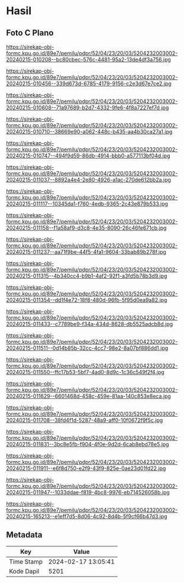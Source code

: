 # Hasil

## Foto C Plano

https://sirekap-obj-formc.kpu.go.id/89e7/pemilu/pdpr/52/04/23/20/03/5204232003002-20240215-010208--bc80cbec-576c-4481-95a2-13de4df3a756.jpg

https://sirekap-obj-formc.kpu.go.id/89e7/pemilu/pdpr/52/04/23/20/03/5204232003002-20240215-010456--339d673d-6785-4179-9156-c2e3d67e7ce2.jpg

https://sirekap-obj-formc.kpu.go.id/89e7/pemilu/pdpr/52/04/23/20/03/5204232003002-20240215-010608--71a97689-b2d7-4332-9fe6-4f8a7227ef7d.jpg

https://sirekap-obj-formc.kpu.go.id/89e7/pemilu/pdpr/52/04/23/20/03/5204232003002-20240215-010710--38669e90-a062-448c-b435-aa4b30ca27a1.jpg

https://sirekap-obj-formc.kpu.go.id/89e7/pemilu/pdpr/52/04/23/20/03/5204232003002-20240215-010747--494f9d59-86db-4914-bbb0-a577113bf04d.jpg

https://sirekap-obj-formc.kpu.go.id/89e7/pemilu/pdpr/52/04/23/20/03/5204232003002-20240215-011037--8892a4e4-2e80-4926-a1ac-270de612bb2a.jpg

https://sirekap-obj-formc.kpu.go.id/89e7/pemilu/pdpr/52/04/23/20/03/5204232003002-20240215-011117--10345da1-f760-4edb-9365-2c43e879b533.jpg

https://sirekap-obj-formc.kpu.go.id/89e7/pemilu/pdpr/52/04/23/20/03/5204232003002-20240215-011158--f1a58af9-d3c8-4e35-8090-26c46fe671cb.jpg

https://sirekap-obj-formc.kpu.go.id/89e7/pemilu/pdpr/52/04/23/20/03/5204232003002-20240215-011237--aa71f9be-44f5-4fa1-9604-33bab89b278f.jpg

https://sirekap-obj-formc.kpu.go.id/89e7/pemilu/pdpr/52/04/23/20/03/5204232003002-20240215-011315--4b340cc4-b9b1-4af2-92f1-a3fd5b78b3d9.jpg

https://sirekap-obj-formc.kpu.go.id/89e7/pemilu/pdpr/52/04/23/20/03/5204232003002-20240215-011354--dd1f4e72-18f8-480d-96fb-5f95d0ea9a82.jpg

https://sirekap-obj-formc.kpu.go.id/89e7/pemilu/pdpr/52/04/23/20/03/5204232003002-20240215-011433--c7789be9-f34a-434d-8628-db5525adcb8d.jpg

https://sirekap-obj-formc.kpu.go.id/89e7/pemilu/pdpr/52/04/23/20/03/5204232003002-20240215-011511--0d14b85b-32cc-4cc7-98e2-8a07bf886dd1.jpg

https://sirekap-obj-formc.kpu.go.id/89e7/pemilu/pdpr/52/04/23/20/03/5204232003002-20240215-011550--ffc17b53-5bf7-4ad0-8d9c-1c36c549f2f4.jpg

https://sirekap-obj-formc.kpu.go.id/89e7/pemilu/pdpr/52/04/23/20/03/5204232003002-20240215-011629--6601468d-458c-459e-81aa-140c853e8eca.jpg

https://sirekap-obj-formc.kpu.go.id/89e7/pemilu/pdpr/52/04/23/20/03/5204232003002-20240215-011708--38fd4f1d-5287-48a9-aff0-10f0672f9f5c.jpg

https://sirekap-obj-formc.kpu.go.id/89e7/pemilu/pdpr/52/04/23/20/03/5204232003002-20240215-011831--3bc8e5fb-f904-4f0e-9d2d-6cab8ebd78e5.jpg

https://sirekap-obj-formc.kpu.go.id/89e7/pemilu/pdpr/52/04/23/20/03/5204232003002-20240215-011911--e6f8d750-e2f9-43f9-825e-0ae23d01fd22.jpg

https://sirekap-obj-formc.kpu.go.id/89e7/pemilu/pdpr/52/04/23/20/03/5204232003002-20240215-011947--1033ddae-f819-4bc8-9976-eb714526058b.jpg

https://sirekap-obj-formc.kpu.go.id/89e7/pemilu/pdpr/52/04/23/20/03/5204232003002-20240215-165213--e1eff7d5-8d06-4c92-8d4b-5f9cf66b47d3.jpg


## Metadata

| Key        | Value               |
| ---------- | ------------------- |
| Time Stamp | 2024-02-17 13:05:41 |
| Kode Dapil | 5201                |



